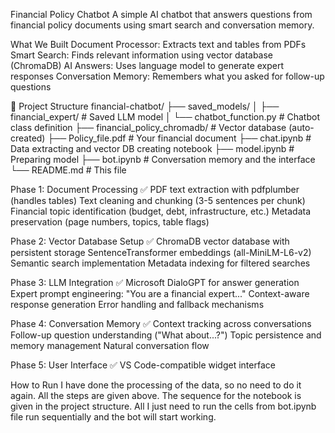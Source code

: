 Financial Policy Chatbot
A simple AI chatbot that answers questions from financial policy documents using smart search and conversation memory.

What We Built
Document Processor: Extracts text and tables from PDFs
Smart Search: Finds relevant information using vector database (ChromaDB)
AI Answers: Uses language model to generate expert responses
Conversation Memory: Remembers what you asked for follow-up questions


📁 Project Structure
financial-chatbot/
├── saved_models/
│   ├── financial_expert/          # Saved LLM model
│   └── chatbot_function.py           # Chatbot class definition
├── financial_policy_chromadb/     # Vector database (auto-created)
├── Policy_file.pdf                # Your financial document
├── chat.ipynb                     # Data extracting and vector DB creating notebook
├── model.ipynb                    # Preparing model
├── bot.ipynb                      # Conversation memory and the interface
└── README.md                      # This file


Phase 1: Document Processing ✅
  PDF text extraction with pdfplumber (handles tables)
  Text cleaning and chunking (3-5 sentences per chunk)
  Financial topic identification (budget, debt, infrastructure, etc.)
  Metadata preservation (page numbers, topics, table flags)

Phase 2: Vector Database Setup ✅
  ChromaDB vector database with persistent storage
  SentenceTransformer embeddings (all-MiniLM-L6-v2)
  Semantic search implementation
  Metadata indexing for filtered searches

Phase 3: LLM Integration ✅
  Microsoft DialoGPT for answer generation
  Expert prompt engineering: "You are a financial expert..."
  Context-aware response generation
  Error handling and fallback mechanisms

Phase 4: Conversation Memory ✅
  Context tracking across conversations
  Follow-up question understanding ("What about...?")
  Topic persistence and memory management
  Natural conversation flow

Phase 5: User Interface ✅
  VS Code-compatible widget interface

How to Run
  I have done the processing of the data, so no need to do it again. All the steps are given above. The sequence for the notebook is given in the project structure. All I just need to run the cells from bot.ipynb file run sequentially and the bot will start working.



